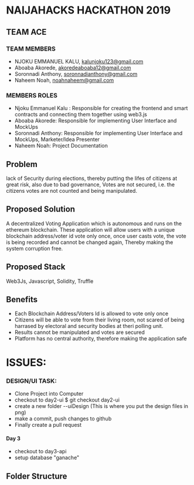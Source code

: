 # NAIJAHACKS HACKATHON 2019

## TEAM ACE

### TEAM MEMBERS

- NJOKU EMMANUEL KALU, kalunjoku123@gmail.com
- Aboaba Akorede, akoredeaboaba12@gmail.com
- Soronnadi Anthony, soronnadianthony@gmail.com
- Naheem Noah, noahnaheem@gmail.com

### MEMBERS ROLES

- Njoku Emmanuel Kalu : Responsible for creating the frontend and smart contracts and connecting them together using web3.js
- Aboaba Akorede: Responsible for implementing User Interface and MockUps
- Soronnadi Anthony: Responsible for implementing User Interface and MockUps, Marketer/Idea Presenter
- Naheem Noah: Project Documentation

## Problem

lack of Security during elections, thereby putting the lifes of citizens at great risk, also due to bad governance, Votes are not secured, i.e. the citizens votes are not counted and being manipulated.

## Proposed Solution

A decentralized Voting Application which is autonomous and runs on the ethereum blockchain. These application will allow users with a unique blockchain address/voter id vote only once, once user casts vote, the vote is being recorded and cannot be changed again, Thereby making the system corruption free.

## Proposed Stack

Web3Js, Javascript, Solidity, Truffle

## Benefits

- Each Blockchain Address/Voters Id is allowed to vote only once
- Citizens will be able to vote from their living room, not scared of being harrased by electoral and security bodies at theri polling unit.
- Results cannot be manipulated and votes are secured
- Platform has no central authority, therefore making the application safe

# ISSUES:

### DESIGN/UI TASK:

- Clone Project into Computer
- checkout to day2-ui \$ git checkout day2-ui
- create a new folder --uiDesign (This is where you put the design files in png)
- make a commit, push changes to github
- Finally create a pull request

#### Day 3

- checkout to day3-api
- setup database "ganache"

## Folder Structure
